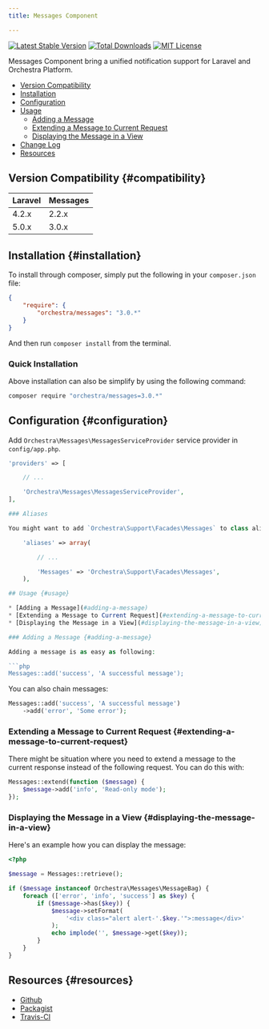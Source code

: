 ```yaml
---
title: Messages Component

---
```


[![Latest Stable Version](https://img.shields.io/github/release/orchestral/messages.svg?style=flat)](https://packagist.org/packages/orchestra/messages)
[![Total Downloads](https://img.shields.io/packagist/dt/orchestra/messages.svg?style=flat)](https://packagist.org/packages/orchestra/messages)
[![MIT License](https://img.shields.io/packagist/l/orchestra/messages.svg?style=flat)](https://packagist.org/packages/orchestra/messages)

Messages Component bring a unified notification support for Laravel and Orchestra Platform.

* [Version Compatibility](#compatibility)
* [Installation](#installation)
* [Configuration](#configuration)
* [Usage](#usage)
  - [Adding a Message](#adding-a-message)
  - [Extending a Message to Current Request](#extending-a-message-to-current-request)
  - [Displaying the Message in a View](#displaying-the-message-in-a-view)
* [Change Log]({doc-url}/components/messages/changes#v3-0)
* [Resources](#resources)

## Version Compatibility {#compatibility}

Laravel    | Messages
:----------|:----------
 4.2.x     | 2.2.x
 5.0.x     | 3.0.x

## Installation {#installation}

To install through composer, simply put the following in your `composer.json` file:

```json
{
    "require": {
        "orchestra/messages": "3.0.*"
    }
}
```

And then run `composer install` from the terminal.

### Quick Installation

Above installation can also be simplify by using the following command:

```bash
composer require "orchestra/messages=3.0.*"
```

## Configuration {#configuration}

Add `Orchestra\Messages\MessagesServiceProvider` service provider in `config/app.php`.

```php
'providers' => [

    // ...

    'Orchestra\Messages\MessagesServiceProvider',
],

### Aliases

You might want to add `Orchestra\Support\Facades\Messages` to class aliases in `config/app.php`:

    'aliases' => array(

        // ...

        'Messages' => 'Orchestra\Support\Facades\Messages',
    ),

## Usage {#usage}

* [Adding a Message](#adding-a-message)
* [Extending a Message to Current Request](#extending-a-message-to-current-request)
* [Displaying the Message in a View](#displaying-the-message-in-a-view)

### Adding a Message {#adding-a-message}

Adding a message is as easy as following:

```php
Messages::add('success', 'A successful message');
```

You can also chain messages:

```php
Messages::add('success', 'A successful message')
    ->add('error', 'Some error');
```

### Extending a Message to Current Request {#extending-a-message-to-current-request}

There might be situation where you need to extend a message to the current response instead of the following request. You can do this with:

```php
Messages::extend(function ($message) {
    $message->add('info', 'Read-only mode');
});
```

### Displaying the Message in a View {#displaying-the-message-in-a-view}

Here's an example how you can display the message:

```php
<?php

$message = Messages::retrieve();

if ($message instanceof Orchestra\Messages\MessageBag) {
    foreach (['error', 'info', 'success'] as $key) {
        if ($message->has($key)) {
            $message->setFormat(
                '<div class="alert alert-'.$key.'">:message</div>'
            );
            echo implode('', $message->get($key));
        }
    }
}
```

## Resources {#resources}

* [Github](https://github.com/orchestral/messages)
* [Packagist](https://packagist.org/packages/orchestra/messages)
* [Travis-CI](https://travis-ci.org/orchestral/messages)
